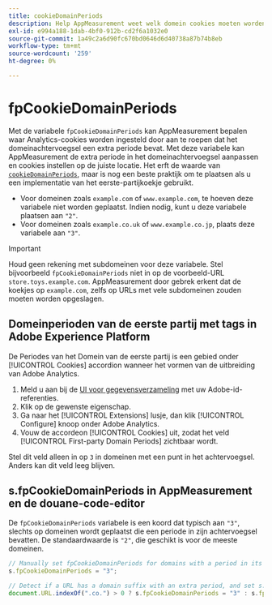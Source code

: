 ```yaml
---
title: cookieDomainPeriods
description: Help AppMeasurement weet welk domein cookies moeten worden opgeslagen als het achtervoegsel van uw domein een punt bevat.
exl-id: e994a188-1dab-4bf0-912b-cd2f6a1032e0
source-git-commit: 1a49c2a6d90fc670bd0646d6d40738a87b74b8eb
workflow-type: tm+mt
source-wordcount: '259'
ht-degree: 0%

---
```


# fpCookieDomainPeriods

Met de variabele `fpCookieDomainPeriods` kan AppMeasurement bepalen waar Analytics-cookies worden ingesteld door aan te roepen dat het domeinachtervoegsel een extra periode bevat. Met deze variabele kan AppMeasurement de extra periode in het domeinachtervoegsel aanpassen en cookies instellen op de juiste locatie. Het erft de waarde van [`cookieDomainPeriods`](cookiedomainperiods.md), maar is nog een beste praktijk om te plaatsen als u een implementatie van het eerste-partijkoekje gebruikt.

* Voor domeinen zoals `example.com` of `www.example.com`, te hoeven deze variabele niet worden geplaatst. Indien nodig, kunt u deze variabele plaatsen aan `"2"`.
* Voor domeinen zoals `example.co.uk` of `www.example.co.jp`, plaats deze variabele aan `"3"`.

>[!IMPORTANT]
>
>Houd geen rekening met subdomeinen voor deze variabele. Stel bijvoorbeeld `fpCookieDomainPeriods` niet in op de voorbeeld-URL `store.toys.example.com`. AppMeasurement door gebrek erkent dat de koekjes op `example.com`, zelfs op URLs met vele subdomeinen zouden moeten worden opgeslagen.

## Domeinperioden van de eerste partij met tags in Adobe Experience Platform

De Periodes van het Domein van de eerste partij is een gebied onder [!UICONTROL Cookies] accordion wanneer het vormen van de uitbreiding van Adobe Analytics.

1. Meld u aan bij de [UI voor gegevensverzameling](https://experience.adobe.com/data-collection) met uw Adobe-id-referenties.
2. Klik op de gewenste eigenschap.
3. Ga naar het [!UICONTROL Extensions] lusje, dan klik [!UICONTROL Configure] knoop onder Adobe Analytics.
4. Vouw de accordeon [!UICONTROL Cookies] uit, zodat het veld [!UICONTROL First-party Domain Periods] zichtbaar wordt.

Stel dit veld alleen in op `3` in domeinen met een punt in het achtervoegsel. Anders kan dit veld leeg blijven.

## s.fpCookieDomainPeriods in AppMeasurement en de douane-code-editor

De `fpCookieDomainPeriods` variabele is een koord dat typisch aan `"3"`, slechts op domeinen wordt geplaatst die een periode in zijn achtervoegsel bevatten. De standaardwaarde is `"2"`, die geschikt is voor de meeste domeinen.

```js
// Manually set fpCookieDomainPeriods for domains with a period in its suffix, such as www.example.co.uk
s.fpCookieDomainPeriods = "3";

// Detect if a URL has a domain suffix with an extra period, and set s.fpCookieDomainPeriods automatically
document.URL.indexOf(".co.") > 0 ? s.fpCookieDomainPeriods = "3" : s.fpCookieDomainPeriods = "2";
```
